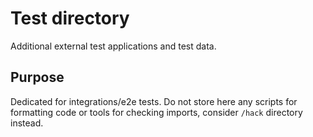 # Test directory

Additional external test applications and test data.

## Purpose

Dedicated for integrations/e2e tests. Do not store here any scripts for formatting code or tools for checking imports, consider `/hack` directory instead. 
